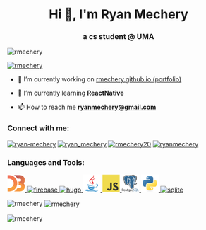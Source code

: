 <h1 align="center">Hi 👋, I'm Ryan Mechery</h1>
<h3 align="center">a cs student @ UMA</h3>

<p align="left"> <img src="https://komarev.com/ghpvc/?username=rmechery&label=Profile%20views&color=0e75b6&style=flat" alt="rmechery" /> </p>

<p align="left"> <a href="https://github.com/ryo-ma/github-profile-trophy"><img src="https://github-profile-trophy.vercel.app/?username=rmechery" alt="rmechery" /></a> </p>

- 🔭 I’m currently working on [rmechery.github.io (portfolio)](ryanmechery.com)

- 🌱 I’m currently learning **ReactNative**

- 📫 How to reach me **ryanmechery@gmail.com**

<h3 align="left">Connect with me:</h3>
<p align="left">
<a href="https://linkedin.com/in/ryan-mechery" target="blank"><img align="center" src="https://raw.githubusercontent.com/rahuldkjain/github-profile-readme-generator/master/src/images/icons/Social/linked-in-alt.svg" alt="ryan-mechery" height="30" width="40" /></a>
<a href="https://instagram.com/ryan_mechery" target="blank"><img align="center" src="https://raw.githubusercontent.com/rahuldkjain/github-profile-readme-generator/master/src/images/icons/Social/instagram.svg" alt="ryan_mechery" height="30" width="40" /></a>
<a href="https://www.codechef.com/users/rmechery20" target="blank"><img align="center" src="https://cdn.jsdelivr.net/npm/simple-icons@3.1.0/icons/codechef.svg" alt="rmechery20" height="30" width="40" /></a>
<a href="https://www.leetcode.com/ryanmechery" target="blank"><img align="center" src="https://raw.githubusercontent.com/rahuldkjain/github-profile-readme-generator/master/src/images/icons/Social/leet-code.svg" alt="ryanmechery" height="30" width="40" /></a>
</p>

<h3 align="left">Languages and Tools:</h3>
<p align="left"> <a href="https://d3js.org/" target="_blank" rel="noreferrer"> <img src="https://raw.githubusercontent.com/devicons/devicon/master/icons/d3js/d3js-original.svg" alt="d3js" width="40" height="40"/> </a> <a href="https://firebase.google.com/" target="_blank" rel="noreferrer"> <img src="https://www.vectorlogo.zone/logos/firebase/firebase-icon.svg" alt="firebase" width="40" height="40"/> </a> <a href="https://gohugo.io/" target="_blank" rel="noreferrer"> <img src="https://api.iconify.design/logos-hugo.svg" alt="hugo" width="40" height="40"/> </a> <a href="https://www.java.com" target="_blank" rel="noreferrer"> <img src="https://raw.githubusercontent.com/devicons/devicon/master/icons/java/java-original.svg" alt="java" width="40" height="40"/> </a> <a href="https://developer.mozilla.org/en-US/docs/Web/JavaScript" target="_blank" rel="noreferrer"> <img src="https://raw.githubusercontent.com/devicons/devicon/master/icons/javascript/javascript-original.svg" alt="javascript" width="40" height="40"/> </a> <a href="https://www.postgresql.org" target="_blank" rel="noreferrer"> <img src="https://raw.githubusercontent.com/devicons/devicon/master/icons/postgresql/postgresql-original-wordmark.svg" alt="postgresql" width="40" height="40"/> </a> <a href="https://www.python.org" target="_blank" rel="noreferrer"> <img src="https://raw.githubusercontent.com/devicons/devicon/master/icons/python/python-original.svg" alt="python" width="40" height="40"/> </a> <a href="https://www.sqlite.org/" target="_blank" rel="noreferrer"> <img src="https://www.vectorlogo.zone/logos/sqlite/sqlite-icon.svg" alt="sqlite" width="40" height="40"/> </a> </p>

<p><img align="left" src="https://github-readme-stats.vercel.app/api/top-langs?username=rmechery&show_icons=true&locale=en&layout=compact" alt="rmechery" /></p>

<p>&nbsp;<img align="center" src="https://github-readme-stats.vercel.app/api?username=rmechery&show_icons=true&locale=en" alt="rmechery" /></p>

<p><img align="center" src="https://github-readme-streak-stats.herokuapp.com/?user=rmechery&" alt="rmechery" /></p>

